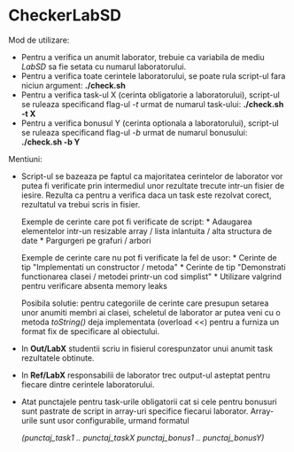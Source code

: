 # CheckerLabSD

Mod de utilizare:

 * Pentru a verifica un anumit laborator, trebuie ca variabila de mediu
_LabSD_ sa fie setata cu numarul laboratorului.
 * Pentru a verifica toate cerintele laboratorului, se poate rula script-ul
fara niciun argument: <b>./check.sh</b>
 * Pentru a verifica task-ul X (cerinta obligatorie a laboratorului), script-ul
se ruleaza specificand flag-ul _-t_ urmat de numarul task-ului: <b>./check.sh -t X</b>
 * Pentru a verifica bonusul Y (cerinta optionala a laboratorului), script-ul
se ruleaza specificand flag-ul _-b_ urmat de numarul bonusului: <b>./check.sh -b Y</b>

Mentiuni:

* Script-ul se bazeaza pe faptul ca majoritatea cerintelor de laborator
vor putea fi verificate prin intermediul unor rezultate trecute intr-un
fisier de iesire. Rezulta ca pentru a verifica daca un task este rezolvat
corect, rezultatul va trebui scris in fisier.

    Exemple de cerinte care pot fi verificate de script:
        * Adaugarea elementelor intr-un resizable array / lista inlantuita /
            alta structura de date
        * Pargurgeri pe grafuri / arbori

    Exemple de cerinte care nu pot fi verificate la fel de usor:
        * Cerinte de tip "Implementati un constructor / metoda"
        * Cerinte de tip "Demonstrati functionarea clasei / metodei printr-un
            cod simplist"
        * Utilizare valgrind pentru verificare absenta memory leaks

    Posibila solutie: pentru categoriile de cerinte care presupun
        setarea unor anumiti membri ai clasei, scheletul de laborator
        ar putea veni cu o metoda _toString()_ deja implementata
        (overload <<) pentru a furniza un format fix de specificare
        al obiectului.

* In <b>Out/LabX</b> studentii scriu in fisierul corespunzator unui anumit task
rezultatele obtinute.

* In <b>Ref/LabX</b> responsabilii de laborator trec output-ul asteptat pentru
fiecare dintre cerintele laboratorului.

* Atat punctajele pentru task-urile obligatorii cat si cele pentru bonusuri
sunt pastrate de script in array-uri specifice fiecarui laborator. Array-urile
sunt usor configurabile, urmand formatul

    _(punctaj_task1 .. punctaj_taskX punctaj_bonus1 .. punctaj_bonusY)_

